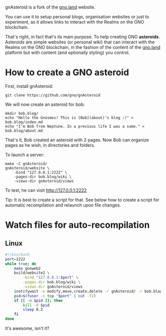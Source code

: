 gnAsteroid is a fork of the [gno.land](https://gno.land) website.

You can use it to setup personal blogs, organisation websites or just to experiment, as it allows links to interact with the Realms on the GNO blockchain.

That's right, in fact that's its main purpose. To help creating GNO **asteroids**.
Asteroids are simple websites (or personal wiki) that can interact with the Realms on the GNO blockchain, in the fashion of the content of the [gno.land](https://gno.land) platform but with content (and optionally styling) you control.

# How to create a GNO asteroid

First, install gnAsteroid:

`git clone https://github.com/gno/gnAsteroid`

We will now create an asteroid for bob:

```
mkdir bob.blog/
echo "Hello the Gnosmos! This is [Bob](about)'s blog :)" > bob.blog/index.md
echo "I'm Bob from Neptune. In a previous life I was a sumo." > bob.blog/about.md
```

That's it, Bob created an asteroid with 2 pages.
Now Bob can organize pages as he wish, in directories and folders.

To launch a server:

```
make -C gnAsteroid/
gnAsteroid/website \
    -bind "127.0.0.1:2222" \
    -pages-dir bob.blog/wiki \
    -views-dir gnAsteroid/views
```

To test, he can visit http://127.0.0.1:2222

Tip: It is best to create a script for that.
See below how to create a script for automatic recompilation
and relaunch upon file changes.

# Watch files for auto-recompilation

## Linux

```bash
#!/bin/bash	
port=2222
while true; do
    make gnoweb2
    build/website2 \
        -bind "127.0.0.1:$port" \
        -pages-dir bob.blog/wiki \
        -views-dir gnAsteroid/views
    inotifywait -e modify,move,create,delete -r gnAsteroid/ -r bob.blog/
    pid=$(fuser -n tcp "$port" | cut -f2)
    if [[ -n $pid ]]; then
        kill -9 $pid
        sleep 0.2 
    fi
done
```
It's awesome, isn't it?


